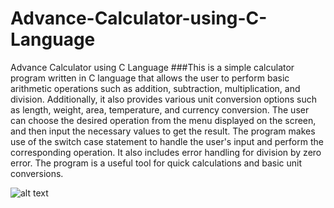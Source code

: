 # Advance-Calculator-using-C-Language
Advance Calculator using C Language
###This is a simple calculator program written in C language that allows the user to perform basic arithmetic operations such as addition, subtraction, multiplication, and division. Additionally, it also provides various unit conversion options such as length, weight, area, temperature, and currency conversion. The user can choose the desired operation from the menu displayed on the screen, and then input the necessary values to get the result. The program makes use of the switch case statement to handle the user's input and perform the corresponding operation. It also includes error handling for division by zero error. The program is a useful tool for quick calculations and basic unit conversions.


![alt text](https://drive.google.com/uc?export=view&id=1j5xgX29bxdZ37fE-PL5vLdoVciGrVFcV)
